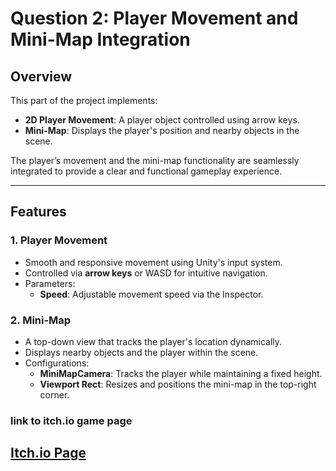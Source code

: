 # Question 2: Player Movement and Mini-Map Integration

## Overview
This part of the project implements:
- **2D Player Movement**: A player object controlled using arrow keys.
- **Mini-Map**: Displays the player's position and nearby objects in the scene.

The player’s movement and the mini-map functionality are seamlessly integrated to provide a clear and functional gameplay experience.

---

## Features
### 1. **Player Movement**
- Smooth and responsive movement using Unity's input system.
- Controlled via **arrow keys** or WASD for intuitive navigation.
- Parameters:
  - **Speed**: Adjustable movement speed via the Inspector.

### 2. **Mini-Map**
- A top-down view that tracks the player's location dynamically.
- Displays nearby objects and the player within the scene.
- Configurations:
  - **MiniMapCamera**: Tracks the player while maintaining a fixed height.
  - **Viewport Rect**: Resizes and positions the mini-map in the top-right corner.
### link to itch.io game page
[Itch.io Page](https://blackeswadeh.itch.io/question2-game)
---
